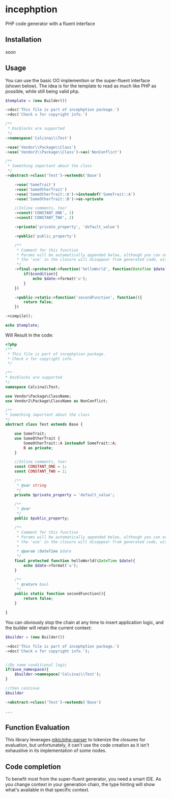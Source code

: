 # incephption
PHP code generator with a fluent interface

## Installation
soon

## Usage
You can use the basic OO implemention or the super-fluent interface (shown below).  The idea is for the template to read as much like PHP as possible, while still being valid php.

```php
$template = (new Builder())

->doc('This file is part of incephption package.')
->doc('Check x for copyright info.')

/**
 * Docblocks are supported
 */
->namespace('Calcinai\\Test')

->use('Vendor\\Package\\Class')
->use('Vendor2\\Package\\Class')->as('NonConflict')

/**
 * Something important about the class
 */
->abstract->class('Test')->extends('Base')

    ->use('SomeTrait')
    ->use('SomeOtherTrait')
    ->use('SomeOtherTrait::A')->insteadof('SomeTrait::A')
    ->use('SomeOtherTrait::B')->as->private

    //Inline comments, too!
    ->const('CONSTANT_ONE', 1)
    ->const('CONSTANT_TWO', 2)

    ->private('private_property', 'default_value')

    ->public('public_property')

    /**
     * Comment for this function
     * Params will be automatically appended below, although you can override a specific param if you need to.
     * the 'use' in the closure will disappear from generated code, with any of its variables evaluated
     */
    ->final->protected->function('helloWorld', function(DateTime $date) use($condition){
        if($condition){
            echo $date->format('u');
        }
    })

    ->public->static->function('secondFunction', function(){
        return false;
    })

->compile();

echo $template;
```

Will Result in the code:

```php
<?php
/**
 * This file is part of incephption package.
 * Check x for copyright info.
 */

/**
* Docblocks are supported
*/
namespace Calcinai\Test;

use Vendor\Package\ClassName;
use Vendor2\Package\ClassName as NonConflict;

/**
* Something important about the class
*/
abstract class Test extends Base {

    use SomeTrait;
    use SomeOtherTrait {
        SomeOtherTrait::A insteadof SomeTrait::A;
        B as private;
    }

    //Inline comments, too!
    const CONSTANT_ONE = 1;
    const CONSTANT_TWO = 2;

    /**
     * @var string
     */
    private $private_property = 'default_value';

    /**
     * @var
     */
    public $public_property;

    /**
     * Comment for this function
     * Params will be automatically appended below, although you can override a specific param if you need to.
     * the 'use' in the closure will disappear from generated code, with any of its variables evaluated
     *
     * @param \DateTime $date
     */
    final protected function helloWorld(\DateTime $date){
        echo $date->format('u');
    }

    /**
     * @return bool
     */
    public static function secondFunction(){
        return false;
    }

}
```


You can obviously stop the chain at any time to insert application logic, and the builder will retain the current context:

```php
$builder = (new Builder())

->doc('This file is part of incephption package.')
->doc('Check x for copyright info.');


//Do some conditional logic
if($use_namespace){
    $builder->namespace('Calcinai\\Test');
}

//then continue
$builder

->abstract->class('Test')->extends('Base')

...
```


## Function Evaluation

This library leverages [nikic/php-parser](https://github.com/nikic/PHP-Parser) to tokenize the closures for evaluation, but unfortunately, it
can't use the code creation as it isn't exhaustive in its implementation of some nodes.

## Code completion

To benefit most from the super-fluent generator, you need a smart IDE. As you change context in your generation chain, the type hinting will show 
what's available in that specific context.
